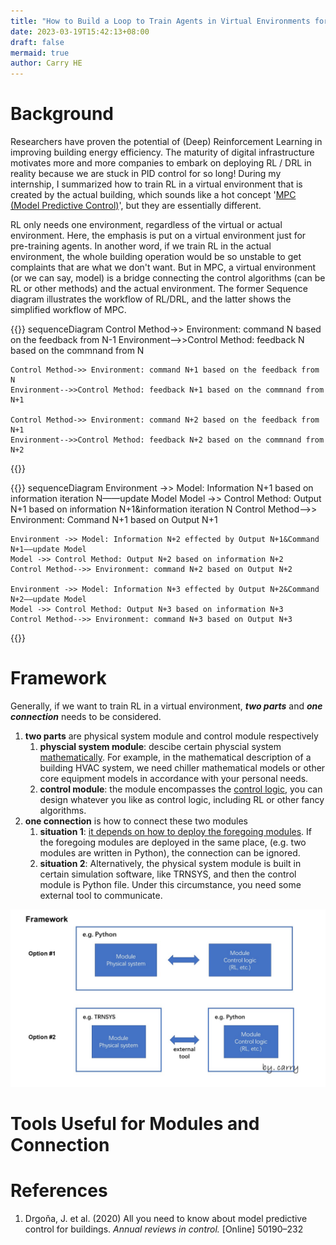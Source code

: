 ```yaml
---
title: "How to Build a Loop to Train Agents in Virtual Environments for Building Energy-Efficiency Improvement"
date: 2023-03-19T15:42:13+08:00
draft: false
mermaid: true
author: Carry HE
---
```


# Background

Researchers have proven the potential of (Deep) Reinforcement Learning in improving building energy efficiency. The maturity of digital infrastructure motivates more and more companies to embark on deploying RL / DRL in reality because we are stuck in PID control for so long! During my internship, I summarized how to train RL in a virtual environment that is created by the actual building, which sounds like a hot concept '[MPC (Model Predictive Control)](https://www.sciencedirect.com/science/article/pii/S1367578820300584)', but they are essentially different.

RL only needs one environment, regardless of the virtual or actual environment. Here, the emphasis is put on a virtual environment just for pre-training agents. In another word, if we train RL in the actual environment, the whole building operation would be so unstable to get complaints that are what we don't want. But in MPC, a virtual environment (or we can say, model) is a bridge connecting the control algorithms (can be RL or other methods) and the actual environment. The former Sequence diagram illustrates the workflow of RL/DRL, and the latter shows the simplified workflow of MPC.

{{<mermaid align="center">}}
sequenceDiagram
    Control Method->> Environment: command N based on the feedback from N-1
    Environment-->>Control Method: feedback N based on the commnand from N

    Control Method->> Environment: command N+1 based on the feedback from N
    Environment-->>Control Method: feedback N+1 based on the commnand from N+1

    Control Method->> Environment: command N+2 based on the feedback from N+1
    Environment-->>Control Method: feedback N+2 based on the commnand from N+2
{{</mermaid>}}
&nbsp;

{{<mermaid>}}
sequenceDiagram 
    Environment ->> Model: Information N+1 based on information iteration N——update Model
    Model ->> Control Method: Output N+1 based on information N+1&information iteration N
    Control Method-->> Environment: Command N+1 based on Output N+1

    Environment ->> Model: Information N+2 effected by Output N+1&Command N+1——update Model
    Model ->> Control Method: Output N+2 based on information N+2
    Control Method-->> Environment: command N+2 based on Output N+2

    Environment ->> Model: Information N+3 effected by Output N+2&Command N+2——update Model
    Model ->> Control Method: Output N+3 based on information N+3
    Control Method-->> Environment: command N+3 based on Output N+3
{{</mermaid>}}
&nbsp;

# Framework

Generally, if we want to train RL in a virtual environment, ***two parts*** and ***one connection*** needs to be considered.

1. **two parts** are physical system module and control module respectively
   1. **physcial system module**: descibe certain physcial system <u>mathematically</u>. For example, in the mathematical description of a building HVAC system, we need chiller mathematical models or other core equipment models in accordance with your personal needs.
   2. **control module**: the module encompasses the <u>control logic</u>, you can design whatever you like as control logic, including RL or other fancy algorithms.
2. **one connection** is how to connect these two modules
    1. **situation 1**: <u>it depends on how to deploy the foregoing modules</u>. If the foregoing modules are deployed in the same place, (e.g. two modules are written in Python), the connection can be ignored. 
    2.  **situation 2**: Alternatively, the physical system module is built in certain simulation software, like TRNSYS, and then the control module is Python file. Under this circumstance, you need some external tool to communicate.

<div align=center><img src="blog12-framework.jpg" width="800"></div>

# Tools Useful for Modules and Connection

# References

1. Drgoňa, J. et al. (2020) All you need to know about model predictive control for buildings. *Annual reviews in control.* [Online] 50190–232